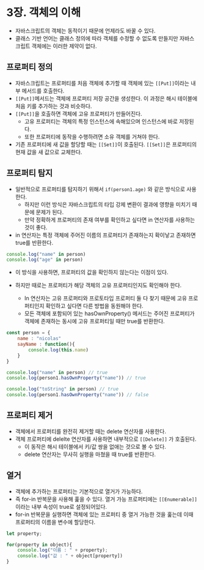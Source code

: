 # 3장. 객체의 이해 

- 자바스크립트의 객체는 동적이기 때문에 언제라도 바꿀 수 있다. 
- 클래스 기반 언어는 클래스 정의에 따라 객체를 수정할 수 없도록 만들지만 자바스크립트 객체에는 이러한 제약이 없다. 


## 프로퍼티 정의 

- 자바스크립트는 프로퍼티를 처음 객체에 추가할 때 객체에 있는 `[[Put]]`이라는 내부 메서드를 호출한다. 
- `[[Put]]`메서드는 객체에 프로퍼티 저장 공간을 생성한다. 이 과정은 해시 테이블에 처음 키를 추가하는 것과 비슷하다. 
- `[[Put]]`을 호출하면 객체에 고유 프로퍼티가 만들어진다. 
	- 고유 프로퍼티는 객체의 특정 인스턴스에 속해있으며 인스턴스에 바로 저장된다. 
	- 또한 프로퍼티에 동작을 수행하려면 소유 객체를 거쳐야 한다. 
- 기존 프로퍼티에 새 값을 할당할 때는 `[[Set]]`이 호출된다. `[[Set]]`은 프로퍼티의 현재 값을 새 값으로 교체한다. 


## 프로퍼티 탐지 

- 일반적으로 프로퍼티를 탐지하기 위해서 `if(person1.age)` 와 같은 방식으로 사용한다. 
	- 하지만 이런 방식은 자바스크립트의 타입 강제 변환이 결과에 영향을 미치기 때문에 문제가 된다. 
	- 만약 정확하게 프로퍼티의 존재 여부를 확인하고 싶다면 in 연산자를 사용하는 것이 좋다. 
- in 연산자는 특정 객체에 주어진 이름의 프로퍼티가 존재하는지 확이낳고 존재하면 true를 반환한다. 
```javascript
console.log("name" in person)
console.log("age" in person)
```
- 이 방식을 사용하면, 프로퍼티의 값을 확인하지 않는다는 이점이 있다. 

- 하지만 때로는 프로퍼티가 해당 객체의 고유 프로퍼티인지도 확인해야 한다. 
	- In 연산자는 고유 프로퍼티와 프로토타입 프로퍼티 둘 다 찾기 때문에 고유 프로퍼티인지 확인하고 싶다면 다른 방법을 동원해야 한다. 
	- 모든 객체에 포함되어 있는 hasOwnProperty() 메서드는 주어진 프로퍼티가 객체에 존재하는 동시에 고유 프로퍼티일 때만 true를 반환한다. 

```javascript
const person = {
	name : "nicolas"
	sayName : function(){
		console.log(this.name)
	}
}

console.log("name" in person) // true
console.log(person1.hasOwnProperty("name")) // true

console.log("toString" in person) // true
console.log(person1.hasOwnProperty("name")) // false
```


## 프로퍼티 제거 

- 객체에서 프로퍼티를 완전히 제거할 때는 delete 연산자를 사용한다. 
- 객체 프로퍼티에 delelte 연산자를 사용하면 내부적으로 `[[Delete]]` 가 호출된다. 
	- 이 동작은 해시 테이블에서 키/값 쌍을 없애는 것으로 볼 수 있다. 
	- delete 연산자는 무사히 실행을 마쳤을 때 true를 반환한다. 


## 열거 

- 객체에 추가하는 프로퍼티는 기본적으로 열거가 가능하다. 
- 즉 for-in 반복문을 사용해 훑을 수 있다. 열거 가능 프로퍼티에는 `[[Enumerable]]`이라는 내부 속성이 true로 설정되어있다. 
- for-in 반복문을 실행하면 객체에 있는 프로퍼티 중 열거 가능한 것을 훑는데 이때 프로퍼티의 이름을 변수에 할당한다. 

```javascript
let property;

for(property in object){
	console.log("이름 : " + property);
	console.log("값 : " + object[property])
}
```


